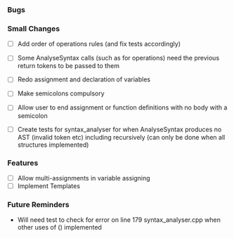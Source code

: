### Bugs

### Small Changes

-   [ ] Add order of operations rules (and fix tests accordingly)
-   [ ] Some AnalyseSyntax calls (such as for operations) need the previous return tokens to be passed to them
-   [ ] Redo assignment and declaration of variables
-   [ ] Make semicolons compulsory
-   [ ] Allow user to end assignment or function definitions with no body with a semicolon

-   [ ] Create tests for syntax_analyser for when AnalyseSyntax produces no AST (invalid token etc) including recursively (can only be done when all structures implemented)

### Features

-   [ ] Allow multi-assignments in variable assigning
-   [ ] Implement Templates

### Future Reminders

-   Will need test to check for error on line 179 syntax_analyser.cpp when other uses of () implemented

